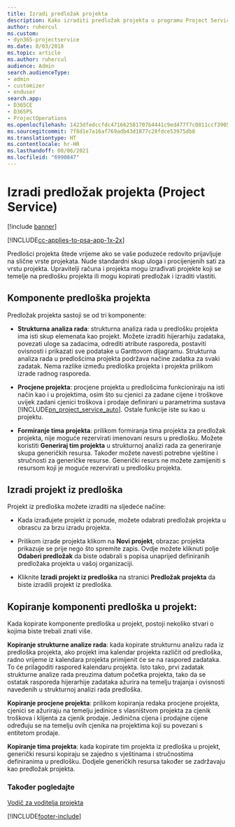 ```yaml
---
title: Izradi predložak projekta
description: Kako izraditi predložak projekta u programu Project Service
author: ruhercul
ms.custom:
- dyn365-projectservice
ms.date: 8/03/2018
ms.topic: article
ms.author: ruhercul
audience: Admin
search.audienceType:
- admin
- customizer
- enduser
search.app:
- D365CE
- D365PS
- ProjectOperations
ms.openlocfilehash: 1423dfedccfdc471662581707b4441c9ed477f7c0811ccf3905af8c59f774f77
ms.sourcegitcommit: 7f8d1e7a16af769adb43d1877c28fdce53975db8
ms.translationtype: HT
ms.contentlocale: hr-HR
ms.lasthandoff: 08/06/2021
ms.locfileid: "6990847"
---
```

# <a name="create-a-project-template-project-service"></a>Izradi predložak projekta (Project Service)

[!include [banner](../includes/psa-now-project-operations.md)]

[!INCLUDE[cc-applies-to-psa-app-1x-2x](../includes/cc-applies-to-psa-app-1x-2x.md)]

Predlošci projekta štede vrijeme ako se vaše poduzeće redovito prijavljuje na slične vrste projekata. Nude standardni skup uloga i procijenjenih sati za vrstu projekta. Upravitelji računa i projekta mogu izrađivati projekte koji se temelje na predlošku projekta ili mogu kopirati predložak i izraditi vlastiti.  
  
## <a name="components-of-project-template"></a>Komponente predloška projekta
 Predložak projekta sastoji se od tri komponente:  
  
- **Strukturna analiza rada**: strukturna analiza rada u predlošku projekta ima isti skup elemenata kao projekt. Možete izraditi hijerarhiju zadataka, povezati uloge sa zadacima, odrediti atribute rasporeda, postaviti ovisnosti i prikazati sve podatake u Ganttovom dijagramu. Strukturna analiza rada u predlošcima projekta podržava načine zadatka za svaki zadatak. Nema razlike između predloška projekta i projekta prilikom izrade radnog rasporeda.  
  
- **Procjene projekta**: procjene projekta u predlošcima funkcioniraju na isti način kao i u projektima, osim što su cjenici za zadane cijene i troškove uvijek zadani cjenici troškova i prodaje definirani u parametrima sustava [!INCLUDE[pn_project_service_auto](../includes/pn-project-service-auto.md)]. Ostale funkcije iste su kao u projektu.  
  
- **Formiranje tima projekta**: prilikom formiranja tima projekta za predložak projekta, nije moguće rezervirati imenovani resurs u predlošku. Možete koristiti **Generiraj tim projekta** u strukturnoj analizi rada za generiranje skupa generičkih resursa. Također možete navesti potrebne vještine i stručnosti za generičke resurse. Generički resurs ne možete zamijeniti s resursom koji je moguće rezervirati u predlošku projekta.  
  
## <a name="create-a-project-from-a-template"></a>Izradi projekt iz predloška  
 Projekt iz predloška možete izraditi na sljedeće načine:  
  
-   Kada izrađujete projekt iz ponude, možete odabrati predložak projekta u obrascu za brzu izradu projekta.  
  
-   Prilikom izrade projekta klikom na **Novi projekt**, obrazac projekta prikazuje se prije nego što spremite zapis. Ovdje možete kliknuti polje **Odaberi predložak** da biste odabrali s popisa unaprijed definiranih predložaka projekta u vašoj organizaciji.  
  
-   Kliknite **Izradi projekt iz predloška** na stranici **Predložak projekta** da biste izradili projekt iz predloška.  
  
## <a name="copying-components-of-a-template-to-a-project"></a>Kopiranje komponenti predloška u projekt:  
 Kada kopirate komponente predloška u projekt, postoji nekoliko stvari o kojima biste trebali znati više.  
  
 **Kopiranje strukturne analize rada**: kada kopirate strukturnu analizu rada iz predloška projekta, ako projekt ima kalendar projekta različit od predloška, radno vrijeme iz kalendara projekta primijenit će se na raspored zadataka. To će prilagoditi raspored kalendaru projekta. Isto tako, prvi zadatak strukturne analize rada preuzima datum početka projekta, tako da se ostatak rasporeda hijerarhije zadataka ažurira na temelju trajanja i ovisnosti navedenih u strukturnoj analizi rada predloška.  
  
 **Kopiranje procjene projekta**: prilikom kopiranja redaka procjene projekta, cjenici se ažuriraju na temelju jedinice s vlasništvom projekta za cjenik troškova i klijenta za cjenik prodaje. Jedinična cijena i prodajne cijene određuju se na temelju ovih cjenika na projektima koji su povezani s entitetom prodaje.  
  
 **Kopiranje tima projekta**: kada kopirate tim projekta iz predloška u projekt, generički resursi kopiraju se zajedno s vještinama i stručnostima definiranima u predlošku. Dodjele generičkih resursa također se zadržavaju kao predložak projekta.  
  
### <a name="see-also"></a>Također pogledajte  
 [Vodič za voditelja projekta](../psa/project-manager-guide.md)


[!INCLUDE[footer-include](../includes/footer-banner.md)]